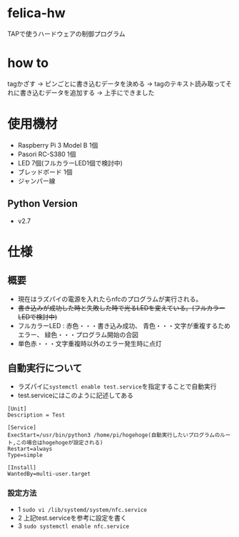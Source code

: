 # felica-hw
TAPで使うハードウェアの制御プログラム

# how to
tagかざす -> ピンごとに書き込むデータを決める -> tagのテキスト読み取ってそれに書き込むデータを追加する -> 上手にできました 

# 使用機材
- Raspberry Pi 3 Model B 1個
- Pasori RC-S380 1個
- LED 7個(フルカラーLED1個で検討中)
- ブレッドボード 1個
- ジャンパー線

## Python Version
- v2.7

# 仕様
## 概要
- 現在はラズパイの電源を入れたらnfcのプログラムが実行される。
- ~~書き込みが成功した時と失敗した時で光るLEDを変えている。(フルカラーLEDで検討中)~~
- フルカラーLED : 赤色・・・書き込み成功、 青色・・・文字が重複するためエラー、 緑色・・・プログラム開始の合図
- 単色赤・・・文字重複時以外のエラー発生時に点灯

## 自動実行について
- ラズパイに`systemctl enable test.service`を指定することで自動実行
- test.serviceにはこのように記述してある

```txt:test.service
[Unit]
Description = Test

[Service]
ExecStart=/usr/bin/python3 /home/pi/hogehoge(自動実行したいプログラムのルート,この場合はhogehogeが設定される)
Restart=always
Type=simple

[Install]
WantedBy=multi-user.target
```

### 設定方法
- 1 `sudo vi /lib/systemd/system/nfc.service`
- 2 上記test.serviceを参考に設定を書く
- 3 `sudo systemctl enable nfc.service`
